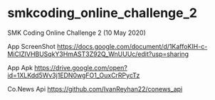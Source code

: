 # smkcoding_online_challenge_2
SMK Coding Online Challenge 2 (10 May 2020)

App ScreenShot
https://docs.google.com/document/d/1KaffoKIH-c-MiCIZlVHBUSqkY3HmAST3Z92Q_WnUUUc/edit?usp=sharing

App Apk
https://drive.google.com/open?id=1XLKdd5Wv3j1EDN0wgFO1_OuxCrRPycTz

Co.News Api 
https://github.com/IvanReyhan22/conews_api
